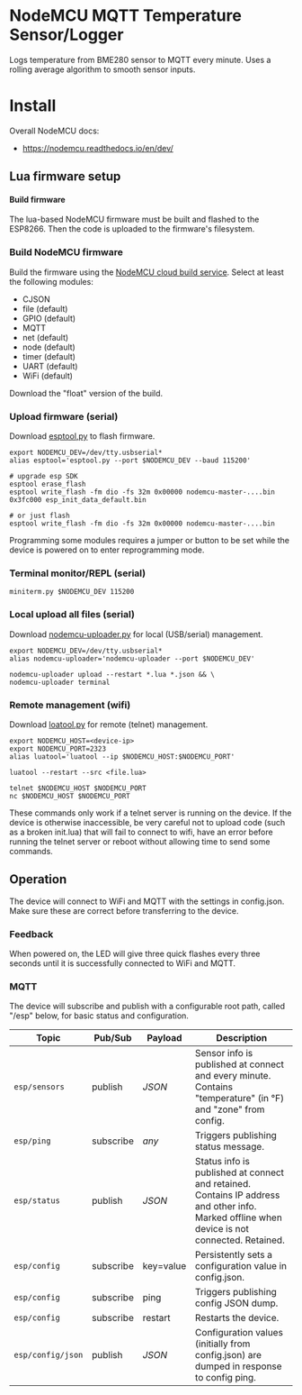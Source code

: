 # NodeMCU MQTT Temperature Sensor/Logger

Logs temperature from BME280 sensor to MQTT every minute. Uses a rolling average algorithm to smooth sensor inputs.

# Install

Overall NodeMCU docs:

 * https://nodemcu.readthedocs.io/en/dev/

## Lua firmware setup

#### Build firmware
 
The lua-based NodeMCU firmware must be built and flashed to the ESP8266. Then the code is uploaded to the firmware's filesystem.

### Build NodeMCU firmware

Build the firmware using the [NodeMCU cloud build service](https://nodemcu-build.com/). Select at least the following modules:

  * CJSON
  * file (default)
  * GPIO (default)
  * MQTT
  * net (default)
  * node (default)
  * timer (default)
  * UART (default)
  * WiFi (default)

Download the "float" version of the build.
 
### Upload firmware (serial)

Download [esptool,py](https://github.com/themadinventor/esptool) to flash firmware.

    export NODEMCU_DEV=/dev/tty.usbserial*
    alias esptool='esptool.py --port $NODEMCU_DEV --baud 115200'
    
    # upgrade esp SDK
    esptool erase_flash
    esptool write_flash -fm dio -fs 32m 0x00000 nodemcu-master-....bin 0x3fc000 esp_init_data_default.bin
    
    # or just flash
    esptool write_flash -fm dio -fs 32m 0x00000 nodemcu-master-....bin

Programming some modules requires a jumper or button to be set while the device is powered on to enter reprogramming mode.

### Terminal monitor/REPL (serial)

    miniterm.py $NODEMCU_DEV 115200

### Local upload all files (serial)

Download [nodemcu-uploader.py](https://github.com/kmpm/nodemcu-uploader) for local (USB/serial) management.

    export NODEMCU_DEV=/dev/tty.usbserial*
    alias nodemcu-uploader='nodemcu-uploader --port $NODEMCU_DEV'

    nodemcu-uploader upload --restart *.lua *.json && \
    nodemcu-uploader terminal

### Remote management (wifi)

Download [loatool.py](https://github.com/4refr0nt/luatool) for remote (telnet) management.

    export NODEMCU_HOST=<device-ip>
    export NODEMCU_PORT=2323
    alias luatool='luatool --ip $NODEMCU_HOST:$NODEMCU_PORT'

    luatool --restart --src <file.lua>
  
    telnet $NODEMCU_HOST $NODEMCU_PORT
    nc $NODEMCU_HOST $NODEMCU_PORT

These commands only work if a telnet server is running on the device. If the device is otherwise inaccessible, be very
careful not to upload code (such as a broken init.lua) that will fail to connect to wifi, have an error before running 
the telnet server or reboot without allowing time to send some commands.


## Operation

The device will connect to WiFi and MQTT with the settings in config.json. Make sure these are correct before transferring to the device.

### Feedback

When powered on, the LED will give three quick flashes every three seconds until it is successfully connected to WiFi and MQTT.

### MQTT

The device will subscribe and publish with a configurable root path, called "/esp" below, for basic status and configuration.

| Topic                   | Pub/Sub   | Payload   | Description |
|-------------------------|-----------|-----------|-------------|
| `esp/sensors`          | publish   | *JSON*    | Sensor info is published at connect and every minute. Contains "temperature" (in °F) and "zone" from config. |
| `esp/ping`             | subscribe | *any*     | Triggers publishing status message. |
| `esp/status`           | publish   | *JSON*    | Status info is published at connect and retained. Contains IP address and other info. Marked offline when device is not connected. Retained. |
| `esp/config`           | subscribe | key=value | Persistently sets a configuration value in config.json. |
| `esp/config`           | subscribe | ping      | Triggers publishing config JSON dump. |
| `esp/config`           | subscribe | restart   | Restarts the device. |
| `esp/config/json`      | publish   | *JSON*    | Configuration values (initially from config.json) are dumped in response to config ping. |
